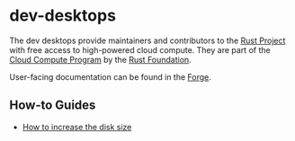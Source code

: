 # dev-desktops

The dev desktops provide maintainers and contributors to the [Rust Project] with
free access to high-powered cloud compute. They are part of the
[Cloud Compute Program] by the [Rust Foundation].

User-facing documentation can be found in the [Forge].

## How-to Guides

- [How to increase the disk size](./how-to-increase-disk-size.md)

[cloud compute program]: https://foundation.rust-lang.org/news/2021-11-16-news-announcing-cloud-compute-initiative/
[forge]: https://forge.rust-lang.org/infra/docs/dev-desktop.html
[rust foundation]: https://foundation.rust-lang.org/
[rust project]: https://rust-lang.org
